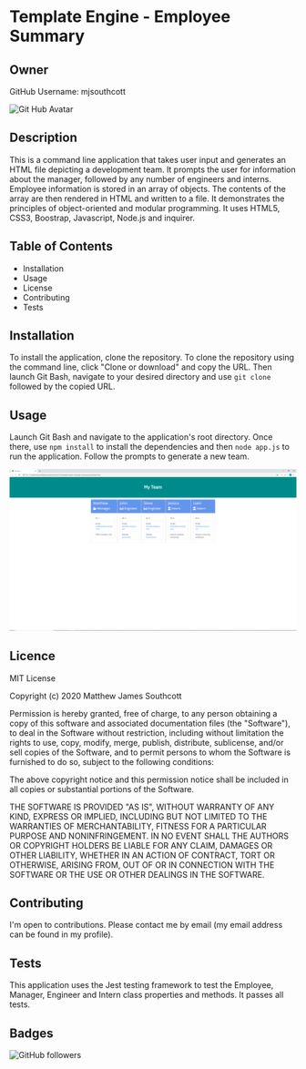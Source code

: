 # Template Engine - Employee Summary

## Owner

GitHub Username: mjsouthcott

![Git Hub Avatar](https://avatars2.githubusercontent.com/u/52112919?v=4)

## Description

This is a command line application that takes user input and generates an HTML file depicting a development team. It prompts the user for information about the manager, followed by any number of engineers and interns. Employee information is stored in an array of objects. The contents of the array are then rendered in HTML and written to a file. It demonstrates the principles of object-oriented and modular programming. It uses HTML5, CSS3, Boostrap, Javascript, Node.js and inquirer.

## Table of Contents

- Installation
- Usage
- License
- Contributing
- Tests

## Installation

To install the application, clone the repository. To clone the repository using the command line, click "Clone or download" and copy the URL. Then launch Git Bash, navigate to your desired directory and use `git clone` followed by the copied URL. 

## Usage

Launch Git Bash and navigate to the application's root directory. Once there, use `npm install` to install the dependencies and then `node app.js` to run the application. Follow the prompts to generate a new team.

![Screenshot of Result](https://github.com/mjsouthcott/10-template-engine-employee-summary/blob/master/assets/template-engine-employee-summary.PNG)


## Licence

MIT License

Copyright (c) 2020 Matthew James Southcott

Permission is hereby granted, free of charge, to any person obtaining a copy of this software and associated documentation files (the "Software"), to deal in the Software without restriction, including without limitation the rights to use, copy, modify, merge, publish, distribute, sublicense, and/or sell copies of the Software, and to permit persons to whom the Software is furnished to do so, subject to the following conditions:

The above copyright notice and this permission notice shall be included in all copies or substantial portions of the Software.

THE SOFTWARE IS PROVIDED "AS IS", WITHOUT WARRANTY OF ANY KIND, EXPRESS OR IMPLIED, INCLUDING BUT NOT LIMITED TO THE WARRANTIES OF MERCHANTABILITY, FITNESS FOR A PARTICULAR PURPOSE AND NONINFRINGEMENT. IN NO EVENT SHALL THE AUTHORS OR COPYRIGHT HOLDERS BE LIABLE FOR ANY CLAIM, DAMAGES OR OTHER LIABILITY, WHETHER IN AN ACTION OF CONTRACT, TORT OR OTHERWISE, ARISING FROM, OUT OF OR IN CONNECTION WITH THE SOFTWARE OR THE USE OR OTHER DEALINGS IN THE SOFTWARE.

## Contributing

I'm open to contributions. Please contact me by email (my email address can be found in my profile).

## Tests

This application uses the Jest testing framework to test the Employee, Manager, Engineer and Intern class properties and methods. It passes all tests.

## Badges

![GitHub followers](https://img.shields.io/github/followers/mjsouthcott?label=Follow&style=social)
